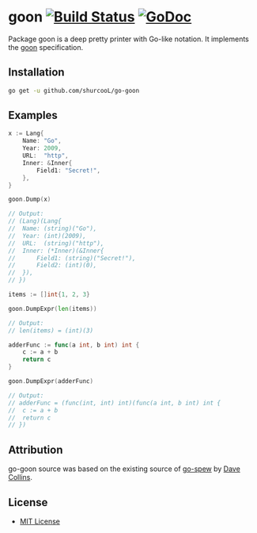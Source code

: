 # goon [![Build Status](https://travis-ci.org/shurcooL/go-goon.svg?branch=master)](https://travis-ci.org/shurcooL/go-goon) [![GoDoc](https://godoc.org/github.com/shurcooL/go-goon?status.svg)](https://godoc.org/github.com/shurcooL/go-goon)

Package goon is a deep pretty printer with Go-like notation. It implements the [goon](https://github.com/shurcooL/goon) specification.

Installation
------------

```bash
go get -u github.com/shurcooL/go-goon
```

Examples
--------

```Go
x := Lang{
	Name: "Go",
	Year: 2009,
	URL:  "http",
	Inner: &Inner{
		Field1: "Secret!",
	},
}

goon.Dump(x)

// Output:
// (Lang)(Lang{
// 	Name: (string)("Go"),
// 	Year: (int)(2009),
// 	URL:  (string)("http"),
// 	Inner: (*Inner)(&Inner{
// 		Field1: (string)("Secret!"),
// 		Field2: (int)(0),
// 	}),
// })
```

```Go
items := []int{1, 2, 3}

goon.DumpExpr(len(items))

// Output:
// len(items) = (int)(3)
```

```Go
adderFunc := func(a int, b int) int {
	c := a + b
	return c
}

goon.DumpExpr(adderFunc)

// Output:
// adderFunc = (func(int, int) int)(func(a int, b int) int {
// 	c := a + b
// 	return c
// })
```

Attribution
-----------

go-goon source was based on the existing source of [go-spew](https://github.com/davecgh/go-spew) by [Dave Collins](https://github.com/davecgh).

License
-------

- [MIT License](http://opensource.org/licenses/mit-license.php)
